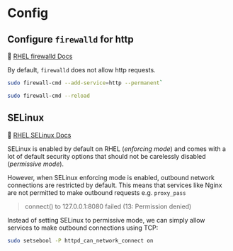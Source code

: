 # Config

## Configure **`firewalld`** for http
🔗 [RHEL firewalld Docs](https://www.redhat.com/en/blog/firewalld-linux-firewall)

By default, `firewalld` does not allow http requests.

```bash
sudo firewall-cmd --add-service=http --permanent`

sudo firewall-cmd --reload
```

## SELinux
🔗 [RHEL SELinux Docs](https://docs.redhat.com/en/documentation/red_hat_enterprise_linux/8/html/using_selinux/index)

SELinux is enabled by default on RHEL (*enforcing mode*) and comes with a lot of default security options that should not be carelessly disabled (*permissive mode*).

However, when SELinux enforcing mode is enabled, outbound network connections are restricted by default. This means that services like Nginx are not permitted to make outbound requests e.g. `proxy_pass`

> connect() to 127.0.0.1:8080 failed (13: Permission denied)

Instead of setting SELinux to permissive mode, we can simply allow services to make outbound connections using TCP:

```bash
sudo setsebool -P httpd_can_network_connect on
```
